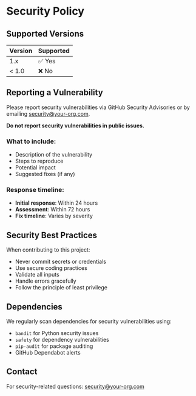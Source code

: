 # Security Policy

## Supported Versions

| Version | Supported          |
| ------- | ------------------ |
| 1.x     | ✅ Yes             |
| < 1.0   | ❌ No              |

## Reporting a Vulnerability

Please report security vulnerabilities via GitHub Security Advisories or by emailing security@your-org.com.

**Do not report security vulnerabilities in public issues.**

### What to include:
- Description of the vulnerability
- Steps to reproduce
- Potential impact
- Suggested fixes (if any)

### Response timeline:
- **Initial response**: Within 24 hours
- **Assessment**: Within 72 hours
- **Fix timeline**: Varies by severity

## Security Best Practices

When contributing to this project:
- Never commit secrets or credentials
- Use secure coding practices
- Validate all inputs
- Handle errors gracefully
- Follow the principle of least privilege

## Dependencies

We regularly scan dependencies for security vulnerabilities using:
- `bandit` for Python security issues
- `safety` for dependency vulnerabilities
- `pip-audit` for package auditing
- GitHub Dependabot alerts

## Contact

For security-related questions: security@your-org.com
